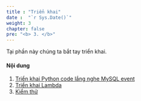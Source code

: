 ```yaml
---
title : "Triển khai"
date :  "`r Sys.Date()`" 
weight: 3
chapter: false
pre: "<b> 3. </b>"
---
```


Tại phần này chúng ta bắt tay triển khai.

#### Nội dung

1. [Triển khai Python code lắng nghe MySQL event](/3-deployment/3.1-deploycodeec2/)
2. [Triển khai Lambda](/3-deployment/3.2-deploylambda/)
3. [Kiểm thử](/3-deployment/3.3-test/)
